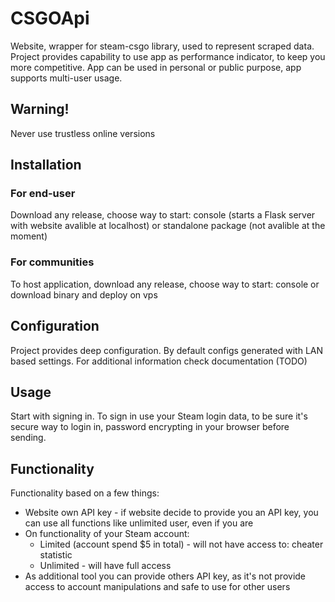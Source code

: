 # CSGOApi
Website, wrapper for steam-csgo library, used to represent scraped data. Project provides capability to use app as performance indicator,
to keep you more competitive. App can be used in personal or public purpose, app supports multi-user usage. 
## Warning!
Never use trustless online versions
## Installation
### For end-user
Download any release, choose way to start: console (starts a Flask server with website avalible at localhost) or standalone package
(not avalible at the moment)
### For communities
To host application, download any release, choose way to start: console or download binary and deploy on vps
## Configuration
Project provides deep configuration. By default configs generated with LAN based settings. 
For additional information check documentation (TODO)
## Usage
Start with signing in. To sign in use your Steam login data,
to be sure it's secure way to login in, password encrypting in your browser before sending.
## Functionality
Functionality based on a few things: 
- Website own API key - if website decide to provide you an API key, you can use all functions like unlimited user, even if you are
- On functionality of your Steam account:
  - Limited (account spend $5 in total) - will not have access to: cheater statistic
  - Unlimited - will have full access
- As additional tool you can provide others API key, as it's not provide access to account manipulations and safe to use for other users
